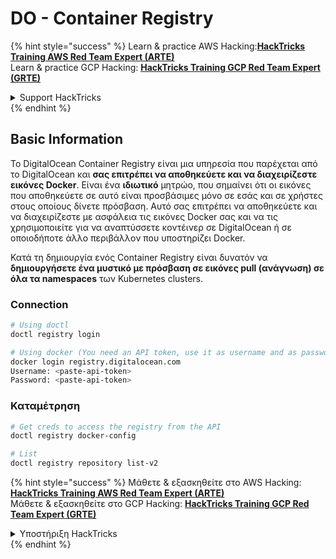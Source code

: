# DO - Container Registry

{% hint style="success" %}
Learn & practice AWS Hacking:<img src="../../../.gitbook/assets/image (1) (1) (1) (1).png" alt="" data-size="line">[**HackTricks Training AWS Red Team Expert (ARTE)**](https://training.hacktricks.xyz/courses/arte)<img src="../../../.gitbook/assets/image (1) (1) (1) (1).png" alt="" data-size="line">\
Learn & practice GCP Hacking: <img src="../../../.gitbook/assets/image (2) (1).png" alt="" data-size="line">[**HackTricks Training GCP Red Team Expert (GRTE)**<img src="../../../.gitbook/assets/image (2) (1).png" alt="" data-size="line">](https://training.hacktricks.xyz/courses/grte)

<details>

<summary>Support HackTricks</summary>

* Check the [**subscription plans**](https://github.com/sponsors/carlospolop)!
* **Join the** 💬 [**Discord group**](https://discord.gg/hRep4RUj7f) or the [**telegram group**](https://t.me/peass) or **follow** us on **Twitter** 🐦 [**@hacktricks\_live**](https://twitter.com/hacktricks_live)**.**
* **Share hacking tricks by submitting PRs to the** [**HackTricks**](https://github.com/carlospolop/hacktricks) and [**HackTricks Cloud**](https://github.com/carlospolop/hacktricks-cloud) github repos.

</details>
{% endhint %}

## Basic Information

Το DigitalOcean Container Registry είναι μια υπηρεσία που παρέχεται από το DigitalOcean και **σας επιτρέπει να αποθηκεύετε και να διαχειρίζεστε εικόνες Docker**. Είναι ένα **ιδιωτικό** μητρώο, που σημαίνει ότι οι εικόνες που αποθηκεύετε σε αυτό είναι προσβάσιμες μόνο σε εσάς και σε χρήστες στους οποίους δίνετε πρόσβαση. Αυτό σας επιτρέπει να αποθηκεύετε και να διαχειρίζεστε με ασφάλεια τις εικόνες Docker σας και να τις χρησιμοποιείτε για να αναπτύσσετε κοντέινερ σε DigitalOcean ή σε οποιοδήποτε άλλο περιβάλλον που υποστηρίζει Docker.

Κατά τη δημιουργία ενός Container Registry είναι δυνατόν να **δημιουργήσετε ένα μυστικό με πρόσβαση σε εικόνες pull (ανάγνωση) σε όλα τα namespaces** των Kubernetes clusters.

### Connection
```bash
# Using doctl
doctl registry login

# Using docker (You need an API token, use it as username and as password)
docker login registry.digitalocean.com
Username: <paste-api-token>
Password: <paste-api-token>
```
### Καταμέτρηση
```bash
# Get creds to access the registry from the API
doctl registry docker-config

# List
doctl registry repository list-v2
```
{% hint style="success" %}
Μάθετε & εξασκηθείτε στο AWS Hacking:<img src="../../../.gitbook/assets/image (1) (1) (1) (1).png" alt="" data-size="line">[**HackTricks Training AWS Red Team Expert (ARTE)**](https://training.hacktricks.xyz/courses/arte)<img src="../../../.gitbook/assets/image (1) (1) (1) (1).png" alt="" data-size="line">\
Μάθετε & εξασκηθείτε στο GCP Hacking: <img src="../../../.gitbook/assets/image (2) (1).png" alt="" data-size="line">[**HackTricks Training GCP Red Team Expert (GRTE)**<img src="../../../.gitbook/assets/image (2) (1).png" alt="" data-size="line">](https://training.hacktricks.xyz/courses/grte)

<details>

<summary>Υποστήριξη HackTricks</summary>

* Ελέγξτε τα [**σχέδια συνδρομής**](https://github.com/sponsors/carlospolop)!
* **Εγγραφείτε στο** 💬 [**Discord group**](https://discord.gg/hRep4RUj7f) ή στο [**telegram group**](https://t.me/peass) ή **ακολουθήστε** μας στο **Twitter** 🐦 [**@hacktricks\_live**](https://twitter.com/hacktricks_live)**.**
* **Μοιραστείτε κόλπα hacking υποβάλλοντας PRs στα** [**HackTricks**](https://github.com/carlospolop/hacktricks) και [**HackTricks Cloud**](https://github.com/carlospolop/hacktricks-cloud) github repos.

</details>
{% endhint %}
